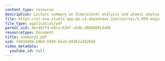 ```yaml
---
content_type: resource
description: Lecture summary on dimensional analysis and atomic explosions.
file: https://ol-ocw-studio-app-qa.s3.amazonaws.com/courses/1-050-engineering-mechanics-i-fall-2007/fd43440bb9b95859b6c869362a1628b9_summary2.pdf
file_type: application/pdf
parent_uid: dec40ff4-e8ca-636f-c6db-d88880914a96
resourcetype: Document
title: summary2.pdf
uid: fd43440b-b9b9-5859-b6c8-69362a1628b9
video_metadata:
  youtube_id: null
---
```

